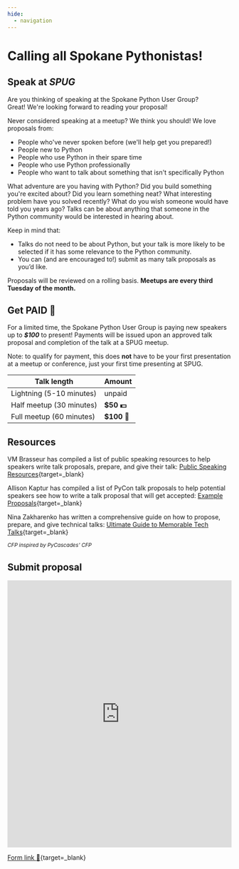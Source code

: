 ```yaml
---
hide:
  - navigation
---
```


# Calling all Spokane Pythonistas!

## Speak at _SPUG_
Are you thinking of speaking at the Spokane Python User Group?  
Great! We're looking forward to reading your proposal!  

Never considered speaking at a meetup? We think you should! We love proposals from:
 

 - People who've never spoken before (we'll help get you prepared!)
 - People new to Python
 - People who use Python in their spare time
 - People who use Python professionally
 - People who want to talk about something that isn't specifically Python

What adventure are you having with Python? Did you build something  you're excited about? Did you learn something neat? What interesting  problem have you solved recently? What do you wish someone would have  told you years ago? Talks can be about anything that someone in the  Python community would be interested in hearing about.

Keep in mind that:

 - Talks do not need to be about Python, but your talk is more likely to be selected if it has some relevance to the Python community.
 - You can (and are encouraged to!) submit as many talk proposals as you’d like.

Proposals will be reviewed on a rolling basis. **Meetups are every third Tuesday of the month.**

## Get **PAID** 💸

For a limited time, the Spokane Python User Group is paying new speakers up to **_$100_** to present! Payments will be issued upon an approved talk proposal and completion of the talk at a SPUG meetup.

Note: to qualify for payment, this does **not** have to be your first presentation at a meetup or conference, just your first time presenting at SPUG.

| Talk length              | Amount   |
| ------------------------ | -------- |
| Lightning (5-10 minutes) | unpaid |
| Half meetup (30 minutes) | **$50 💵**  |
| Full meetup (60 minutes) | **$100 💸** |


## Resources

VM Brasseur has compiled a list of public speaking resources to help  speakers write talk proposals, prepare, and give their talk: [Public Speaking Resources](https://github.com/vmbrasseur/Public_Speaking#proposing-talks){target=_blank}
 
Allison Kaptur has compiled a list of PyCon talk proposals to help  potential speakers see how to write a talk proposal that will get  accepted: [Example Proposals](https://github.com/akaptur/pycon-proposals){target=_blank}
 
Nina Zakharenko has written a comprehensive guide on how to propose, prepare, and give technical talks: [Ultimate Guide to Memorable Tech Talks](https://medium.com/@nnja/the-ultimate-guide-to-memorable-tech-talks-e7c350778d4b){target=_blank}

<small>_CFP inspired by PyCascades' CFP_</small>

## Submit proposal

<iframe width="100%" height="600px" src="https://forms.microsoft.com/Pages/ResponsePage.aspx?id=BxkyN6UUkEOYfewMZsZVzYm1-mBaFIlGkkbcXq6vxJdUMDE4M0I0UEFXVzBGSjc0VFZTMjJSNEJQQy4u&embed=true" frameborder="0" marginwidth="0" marginheight="0" style="border: none; max-width:100%; max-height:100vh" allowfullscreen webkitallowfullscreen mozallowfullscreen msallowfullscreen> </iframe>

[Form link :link:](https://forms.microsoft.com/r/gSuHPcB9Ap){target=_blank}
